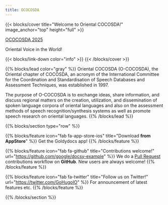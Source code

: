 ```yaml
---
title: OCOCOSDA
---
```


{{< blocks/cover title="Welcome to Oriental COCOSDA!" image_anchor="top" height="full" >}}
<!-- <a class="btn btn-lg btn-primary me-3 mb-4" href="/docs/">
  Learn More <i class="fas fa-arrow-alt-circle-right ms-2"></i>
</a> -->
<a class="btn btn-lg btn-secondary me-3 mb-4" href="https://ococosda2025.id/">
  OCOCOSDA 2025 <i class="fas fa-arrow-alt-circle-right ms-2 "></i>
</a>
<p class="lead mt-5">Oriental Voice in the World!</p>
{{< blocks/link-down color="info" >}}
{{< /blocks/cover >}}


{{% blocks/lead color="gray" %}}
Oriental COCOSDA (O-COCOSDA), the Oriental chapter of COCOSDA, an acronym of the International Committee for the Coordination and Standardisation of Speech Databases and Assessment Techniques, was established in 1997.

The purpose of O-COCOSDA is to exchange ideas, share information, and discuss regional matters on the creation, utilization, and dissemination of spoken language corpora of oriental languages and also on the assessment methods of speech recognition/synthesis systems as well as promote speech research on oriental languages.
{{% /blocks/lead %}}

<!-- 
{{% blocks/section color="dark" type="row" %}}
{{% blocks/feature icon="fa-lightbulb" title="New chair metrics!" %}}
The Goldydocs UI now shows chair size metrics by default.

Please follow this space for updates!
{{% /blocks/feature %}}


{{% blocks/feature icon="fab fa-github" title="Contributions welcome!" url="https://github.com/google/docsy-example" %}}
We do a [Pull Request](https://github.com/google/docsy-example/pulls) contributions workflow on **GitHub**. New users are always welcome!
{{% /blocks/feature %}}


{{% blocks/feature icon="fab fa-twitter" title="Follow us on Twitter!" url="https://twitter.com/docsydocs" %}}
For announcement of latest features etc.
{{% /blocks/feature %}}


{{% /blocks/section %}} -->


<!-- {{% blocks/section %}}
This is the second section
{.h1 .text-center}
{{% /blocks/section %}} -->


{{% blocks/section type="row" %}}

{{% blocks/feature icon="fab fa-app-store-ios" title="Download **from AppStore**" %}}
Get the Goldydocs app!
{{% /blocks/feature %}}

{{% blocks/feature icon="fab fa-github" title="Contributions welcome!"
    url="https://github.com/google/docsy-example" %}}
We do a [Pull Request](https://github.com/google/docsy-example/pulls)
contributions workflow on **GitHub**. New users are always welcome!
{{% /blocks/feature %}}

{{% blocks/feature icon="fab fa-twitter" title="Follow us on Twitter!"
    url="https://twitter.com/GoHugoIO" %}}
For announcement of latest features etc.
{{% /blocks/feature %}}

{{% /blocks/section %}}


<!-- {{% blocks/section %}}
This is the another section
{.h1 .text-center}
{{% /blocks/section %}} -->